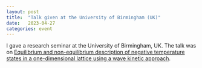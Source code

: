 ```yaml
---
layout: post
title:  "Talk given at the University of Birmingham (UK)"
date:   2023-04-27
categories: event
---
```


I gave a research seminar at the University of Birmingham, UK. The talk was on [Equilibrium and non-equilibrium description of negative temperature states in a one-dimensional lattice using a wave kinetic approach](/research/assets/slides/230427_Birmingham.pdf).

